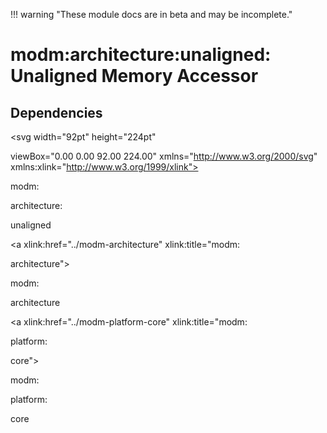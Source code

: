 !!! warning "These module docs are in beta and may be incomplete."

# modm:architecture:unaligned: Unaligned Memory Accessor








## Dependencies

<?xml version="1.0" encoding="UTF-8" standalone="no"?>
<!DOCTYPE svg PUBLIC "-//W3C//DTD SVG 1.1//EN"
 "http://www.w3.org/Graphics/SVG/1.1/DTD/svg11.dtd">
<!-- Generated by graphviz version 2.38.0 (20140413.2041)
 -->
<!-- Title: modm:architecture:unaligned Pages: 1 -->
<svg width="92pt" height="224pt"
 viewBox="0.00 0.00 92.00 224.00" xmlns="http://www.w3.org/2000/svg" xmlns:xlink="http://www.w3.org/1999/xlink">
<g id="graph0" class="graph" transform="scale(1 1) rotate(0) translate(4 220)">
<title>modm:architecture:unaligned</title>
<polygon fill="white" stroke="none" points="-4,4 -4,-220 88,-220 88,4 -4,4"/>
<!-- modm_architecture_unaligned -->
<g id="node1" class="node"><title>modm_architecture_unaligned</title>
<polygon fill="lightgrey" stroke="black" stroke-width="2" points="84,-142 0,-142 0,-89 84,-89 84,-142"/>
<text text-anchor="middle" x="42" y="-126.8" font-family="Times New Roman,serif" font-size="14.00">modm:</text>
<text text-anchor="middle" x="42" y="-111.8" font-family="Times New Roman,serif" font-size="14.00">architecture:</text>
<text text-anchor="middle" x="42" y="-96.8" font-family="Times New Roman,serif" font-size="14.00">unaligned</text>
</g>
<!-- modm_architecture -->
<g id="node2" class="node"><title>modm_architecture</title>
<g id="a_node2"><a xlink:href="../modm-architecture" xlink:title="modm:
architecture">
<polygon fill="lightgrey" stroke="black" points="82.5,-216 1.5,-216 1.5,-178 82.5,-178 82.5,-216"/>
<text text-anchor="middle" x="42" y="-200.8" font-family="Times New Roman,serif" font-size="14.00">modm:</text>
<text text-anchor="middle" x="42" y="-185.8" font-family="Times New Roman,serif" font-size="14.00">architecture</text>
</a>
</g>
</g>
<!-- modm_architecture_unaligned&#45;&gt;modm_architecture -->
<g id="edge1" class="edge"><title>modm_architecture_unaligned&#45;&gt;modm_architecture</title>
<path fill="none" stroke="black" d="M42,-142.092C42,-150.262 42,-159.351 42,-167.702"/>
<polygon fill="black" stroke="black" points="38.5001,-167.761 42,-177.761 45.5001,-167.761 38.5001,-167.761"/>
</g>
<!-- modm_platform_core -->
<g id="node3" class="node"><title>modm_platform_core</title>
<g id="a_node3"><a xlink:href="../modm-platform-core" xlink:title="modm:
platform:
core">
<polygon fill="lightgrey" stroke="black" points="75.5,-53 8.5,-53 8.5,-0 75.5,-0 75.5,-53"/>
<text text-anchor="middle" x="42" y="-37.8" font-family="Times New Roman,serif" font-size="14.00">modm:</text>
<text text-anchor="middle" x="42" y="-22.8" font-family="Times New Roman,serif" font-size="14.00">platform:</text>
<text text-anchor="middle" x="42" y="-7.8" font-family="Times New Roman,serif" font-size="14.00">core</text>
</a>
</g>
</g>
<!-- modm_platform_core&#45;&gt;modm_architecture_unaligned -->
<g id="edge2" class="edge"><title>modm_platform_core&#45;&gt;modm_architecture_unaligned</title>
<path fill="none" stroke="black" d="M42,-53.1323C42,-61.1144 42,-70.0679 42,-78.6164"/>
<polygon fill="black" stroke="black" points="38.5001,-78.7502 42,-88.7503 45.5001,-78.7503 38.5001,-78.7502"/>
</g>
</g>
</svg>

